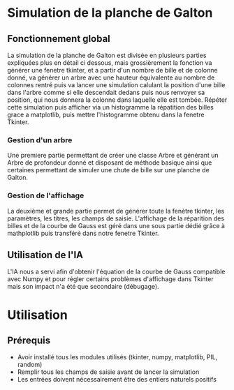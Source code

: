 # Simulation de la planche de Galton
## Fonctionnement global 
La simulation de la planche de Galton est divisée en plusieurs parties expliquées plus en détail ci dessous, mais grossièrement la fonction va générer une fenetre tkinter, et a partir d'un nombre de bille et de colonne donné, va générer un arbre avec une hauteur équivalente au nombre de colonnes rentré puis va lancer une simulation calulant la position d'une bille dans l'arbre comme si elle descendait dedans puis nous renvoyer sa position, qui nous donnera la colonne dans laquelle elle est tombée. Répéter cette simulation puis afficher via un histogramme la répatition des billes grace a matplotlib, puis mettre l'histogramme obtenu dans la fenetre Tkinter.

### Gestion d'un arbre
Une premiere partie permettant de créer une classe Arbre et générant un Arbre de profondeur donné et disposant de méthode basique ainsi que certaines permettant de simuler une chute de bille sur une planche de Galton.

### Gestion de l'affichage
La deuxième et grande partie permet de générer toute la fenètre tkinter, les paramètres, les titres, les champs de saisie. L'affichage de la réparition des billes et de la courbe de Gauss est géré dans une sous partie dédié grâce à mathplotlib puis transféré dans notre fenetre Tkinter.
## Utilisation de l'IA 
L'IA nous a servi afin d'obtenir l'équation de la courbe de Gauss compatible avec Numpy et pour régler certains problèmes d'affichage dans Tkinter mais son impact n'a été que secondaire (débugage).
 
# Utilisation
## Prérequis 
* Avoir installé tous les modules utilisés (tkinter, numpy, matplotlib, PIL, random)
* Remplir tous les champs de saisie avant de lancer la simulation 
* Les entrées doivent nécessairement être des entiers naturels positifs 

